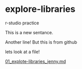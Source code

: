 # explore-libraries
r-studio practice

This is a new sentance. 

Another line! But this is from github

lets look at a file!

[01_explote-libraries_jenny.md](01_explote-libraries_jenny.md)
